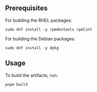 ## Prerequisites

For building the RHEL packages:

```
sudo dnf install -y rpmdevtools rpmlint
```

For building the Debian packages:

```
sudo dnf install -y dpkg
```

## Usage

To build the artifacts, run:

```
pnpm build
```

